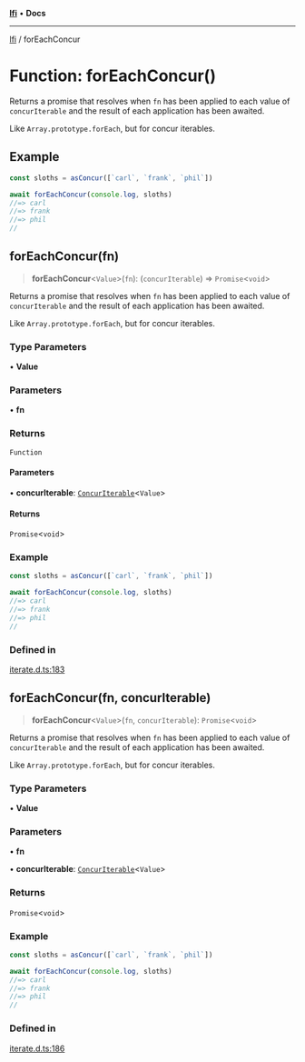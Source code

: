 [**lfi**](../readme.md) • **Docs**

---

[lfi](../globals.md) / forEachConcur

# Function: forEachConcur()

Returns a promise that resolves when `fn` has been applied to each value of
`concurIterable` and the result of each application has been awaited.

Like `Array.prototype.forEach`, but for concur iterables.

## Example

```js
const sloths = asConcur([`carl`, `frank`, `phil`])

await forEachConcur(console.log, sloths)
//=> carl
//=> frank
//=> phil
//
```

## forEachConcur(fn)

> **forEachConcur**\<`Value`\>(`fn`): (`concurIterable`) => `Promise`\<`void`\>

Returns a promise that resolves when `fn` has been applied to each value of
`concurIterable` and the result of each application has been awaited.

Like `Array.prototype.forEach`, but for concur iterables.

### Type Parameters

• **Value**

### Parameters

• **fn**

### Returns

`Function`

#### Parameters

• **concurIterable**:
[`ConcurIterable`](../type-aliases/ConcurIterable.md)\<`Value`\>

#### Returns

`Promise`\<`void`\>

### Example

```js
const sloths = asConcur([`carl`, `frank`, `phil`])

await forEachConcur(console.log, sloths)
//=> carl
//=> frank
//=> phil
//
```

### Defined in

[iterate.d.ts:183](https://github.com/TomerAberbach/lfi/blob/dd796c78d3ff68ae7bf4a0272b3cbeca688438e7/src/operations/iterate.d.ts#L183)

## forEachConcur(fn, concurIterable)

> **forEachConcur**\<`Value`\>(`fn`, `concurIterable`): `Promise`\<`void`\>

Returns a promise that resolves when `fn` has been applied to each value of
`concurIterable` and the result of each application has been awaited.

Like `Array.prototype.forEach`, but for concur iterables.

### Type Parameters

• **Value**

### Parameters

• **fn**

• **concurIterable**:
[`ConcurIterable`](../type-aliases/ConcurIterable.md)\<`Value`\>

### Returns

`Promise`\<`void`\>

### Example

```js
const sloths = asConcur([`carl`, `frank`, `phil`])

await forEachConcur(console.log, sloths)
//=> carl
//=> frank
//=> phil
//
```

### Defined in

[iterate.d.ts:186](https://github.com/TomerAberbach/lfi/blob/dd796c78d3ff68ae7bf4a0272b3cbeca688438e7/src/operations/iterate.d.ts#L186)
